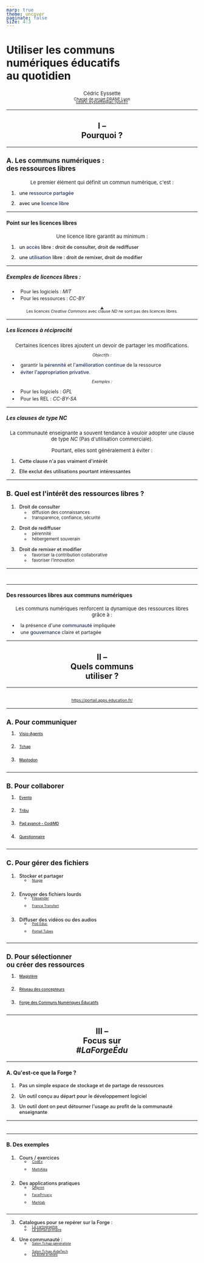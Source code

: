 ```yaml
---
marp: true
theme: uncover
paginate: false
size: 4:3
---
```


<style>
h2{text-align:center;}
strong{font-weight:500; color:rgb(27 45 87);}
img{max-width:100%}
p, h3, h4, h5{text-align:left}
</style>

<!-- _class: invert -->
<style scoped>
section{background: rgb(71,94,149);background: linear-gradient(315deg, rgb(53 89 174 / 89%) 0%, rgb(27 45 87 / 89%) 20%, rgb(10 24 56) 53%, rgba(28, 25, 50, 1) 99%);
color:white}
h1{ margin-bottom:0.75em;}
h1 span{font-size:0.7em; line-height:1em!important; display:block; margin-top:0.25em}
p{text-align:center}
p span {font-size:0.8em; line-height:1em!important;display:block;margin-top:0.25em;}
a {font-size:0.8em; display:block; margin-top:-0.5em; }
</style>

# Utiliser les communs <br>numériques éducatifs<br>au quotidien<!-- fit -->

Cédric Eyssette
<span>Chargé de projet DRANE Lyon</span>
cedric.eyssette@ac-lyon.Fr


---
<!-- _class: invert -->
## I – <br>Pourquoi ?<!-- fit -->


---
<!-- _class:  -->
### A. Les communs numériques :<br> des ressources libres <!-- fit -->

Le premier élément qui définit un commun numérique, c'est :

1. une **ressource partagée**
2. avec une **licence libre**


---
<!-- _class:  -->
#### Point sur les licences libres


Une licence libre garantit au minimum :
1) un **accès** libre : droit de consulter, droit de rediffuser
2) une **utilisation** libre : droit de remixer, droit de modifier

<!-- 
Lien avec les 5R :
accès libre : Retenir / Reditribuer / Réutiliser
utilisation libre : Remixer / Réviser
 -->

---
<!-- _class:  -->

##### Exemples de licences libres :

* Pour les logiciels : _MIT_
* Pour les ressources : _CC-BY_

<span data-marpit-fragment="1">:warning: Les licences _Creative Commons_ avec clause _ND_ ne sont pas des licences libres.</span>


---
<!-- _class:  -->
<style scoped>
p, ul {font-size:0.9em}
</style>

##### Les licences _à réciprocité_

Certaines licences libres ajoutent un devoir de partager les modifications.

<span data-marpit-fragment="1">_Objectifs :_</span>
* garantir la **pérennité** et l'**amélioration continue** de la ressource
* **éviter l'appropriation privative**.

<span data-marpit-fragment="2">_Exemples :_</span>
* Pour les logiciels : _GPL_
* Pour les REL : _CC-BY-SA_


---
<!-- _class:  -->
<style scoped>
p, ol {font-size:0.94em}
</style>
##### Les clauses de type _NC_

La communauté enseignante a souvent tendance à vouloir adopter une clause de type _NC_ (Pas d'utilisation commerciale).

Pourtant, elles sont généralement à éviter :

1) Cette clause n'a pas vraiment d'intérêt
2) Elle exclut des utilisations pourtant intéressantes



---
<!-- _class:  -->
<style scoped>
ol{font-size:0.9em}
ol li {font-weight:500; margin-top:0.5em}
ol ul li {font-weight:normal; margin-top:0em}
</style>
### B. Quel est l'intérêt des ressources libres ?<!-- fit -->

1) Droit de consulter
	* diffusion des connaissances
	* transparence, confiance, sécurité
2) Droit de rediffuser
	* pérennité
	* hébergement souverain
3) Droit de remixer et modifier
	* favoriser la contribution collaborative
	* favoriser l'innovation


---
<!-- _class:  -->
<style scoped>
section{padding:0px; padding-left:20px;}
</style>
![](https://eyssette.forge.apps.education.fr/mindmap/interet-ressources-libres.svg)


---
<!-- _class:  -->
#### Des ressources libres aux communs numériques

Les communs numériques renforcent la dynamique des ressources libres grâce à :
* la présence d'une **communauté** impliquée
* une **gouvernance** claire et partagée

---
<!-- _class: invert -->
## II – <br>Quels communs <br>utiliser ?<!-- fit -->







---
<!-- _class:  -->
<style scoped>
p{text-align:center}
</style>

[![](https://minio.apps.education.fr/codimd-prod/uploads/2b62439c063b7b1b31dcfaf37.png)](https://portail.apps.education.fr/)

https://portail.apps.education.fr/

<!-- _Apps Éducation_ est une plateforme développée au sein de la Direction du Numérique pour l'Education, qui propose les outils essentiels du quotidien à l'ensemble des agents de l'Éducation nationale.

Ce projet offre aux utilisateurs une plateforme de Services Numériques Partagés, à l'échelle nationale à laquelle l'agent conserve son accès même en cas de changement d'académie. -->

---
<style scoped>
ol{margin-top:1.5em}
li{margin-top:0.5em; margin-left:2em; padding-left:0.5em}
img{height:1em; margin-left:1em}
</style>

### A. Pour communiquer

1) [Visio-Agents](https://portail.apps.education.fr/services/visio-agents) ![](https://portail.apps.education.fr/objects/services/F455eEhAuRNeEG4ZF/logo_vWfSgsbM4Rkd4JmrJ.png) 
1) [Tchap](https://portail.apps.education.fr/services/tchap) ![](https://portail.apps.education.fr/objects/services/KoJMyx2j6qTQCsrNr/logo_GJnqbsreniasNwcGx.png)
1) [Mastodon](https://portail.apps.education.fr/services/wHS2Ly6uhb5WAko7N/mastodon) ![](https://portail.apps.education.fr/objects/services/kigPQPzJzJr8gzv3L/logo_hNfuQeKwRcBE8AjyS.png)


---
<!-- _class:  -->
<style scoped>
ol{margin-top:1.5em}
li{margin-top:0.5em; margin-left:2em; padding-left:0.5em}
img{height:1em; margin-left:1em}
</style>


### <span data-marpit-fragment="1">B. Pour collaborer</span>
1) [Evento](https://portail.apps.education.fr/services/evento) ![](https://portail.apps.education.fr/objects/services/nnj3Pbycimi7tfpFv/logo_tm37bZstt5iBKzan6.png)
2) [Tribu](https://portail.apps.education.fr/services/tribu) ![](https://portail.apps.education.fr/objects/services/cE3qZy33EsQXfhT5P/logo_wXtmZssQmiYn4dTai.png) 
3) [Pad avancé - CodiMD](https://portail.apps.education.fr/services/pad-avance-codimd) ![](https://portail.apps.education.fr/objects/services/uNLzmr4eEmjaJY6MW/logo_Pt659Lwqhs8LXgH65.png)
4) [Questionnaire](https://portail.apps.education.fr/services/questionnaire) ![](https://portail.apps.education.fr/objects/services/MfGeGfvZiHw5KKMit/logo_769ainZt3gqi8N9xE.png)



---
<!-- _class:  -->
<style scoped>
h3{font-size:1.25em}
ol{margin-top:1em}
ol > li{margin-top:0.35em; margin-left:1em; padding-left:0.5em; font-weight:500}
ul{margin-top:0.25em}
ul li {margin-left:1em;}
img{height:1em; margin-left:0.25em}
</style>


### C. Pour gérer des fichiers
1) Stocker et partager
	- [Nuage](https://portail.apps.education.fr/services/nuage) ![](https://portail.apps.education.fr/objects/services/FLXmQM6rXhgLK5n4C/logo_P4M8xEkGz9gs5uPrY.png)
2) Envoyer des fichiers lourds
	- [Filesender](https://portail.apps.education.fr/services/filesender) ![](https://portail.apps.education.fr/objects/services/jJ9DZmcwSS8wHp4Qy/logo_YmucsPkY8pWPSvtSm.png)
	- [France Transfert](https://portail.apps.education.fr/services/france-transfert) ![](https://portail.apps.education.fr/objects/services/vaCHX8wd8foch7g2K/logo_DD5Dki8nLGtCYuMmA.png)
3) Diffuser des vidéos ou des audios
	- [Pod Educ](https://portail.apps.education.fr/services/pod-educ) ![](https://portail.apps.education.fr/objects/services/nGqTuxnA2jNwPaoTY/logo_pcBNj3wNQx9J4aiMq.png)
	- [Portail Tubes](https://portail.apps.education.fr/services/portail-tubes) ![](https://portail.apps.education.fr/objects/services/FxFukZiNsAsA8RHaF/logo_osQCZpbZnG3fMi6uC.png)


---
<!-- _class:  -->
<style scoped>
ol{margin-top:1.5em}
li{margin-top:0.5em; margin-left:2em; padding-left:0.5em}
img{height:1.25em; margin-left:1em}
</style>

### D. Pour sélectionner <br>ou créer des ressources
1) [Magistère](https://portail.apps.education.fr/services/wHS2Ly6uhb5WAko7N/magistere) ![](https://portail.apps.education.fr/objects/services/2pAmB2R7T3mBtCGtp/logo_oejubbN67TptXxEsG.png)
1) [Réseau des concepteurs](https://portail.apps.education.fr/services/wHS2Ly6uhb5WAko7N/reseau-des-concepteurs) ![](https://portail.apps.education.fr/objects/services/vfjG8Du2ejp8JSJ5N/logo_vPRTzJANDCsBMDJ2j.png)
2) [Forge des Communs Numériques Éducatifs](https://portail.apps.education.fr/services/forge-des-communs-numeriques-educatifs) ![](https://portail.apps.education.fr/objects/services/LzKZHzoxvb6KCdK9u/logo_eifTF6ANaigNWNdza.png)


---
<!-- _class: invert -->
## III – <br>Focus sur <br>_#LaForgeÉdu_<!-- fit -->


---
<!-- _class:  -->
#### A. Qu'est-ce que la Forge ?

1) Pas un simple espace de stockage et de partage de ressources
2) Un outil conçu au départ pour le développement logiciel
3) Un outil dont on peut détourner l'usage au profit de la communauté enseignante

---
<!-- _class:  -->
<style scoped>
section{padding:0;padding-left:10px}
img{margin-left:0.85em}
</style>


[![](https://eyssette.forge.apps.education.fr/mindmap/usages-possibles-forge.svg)](https://mymarkmap.forge.apps.education.fr/#https://eyssette.forge.apps.education.fr/mindmap/usages-possibles-forge.md)



---
<!-- _class:  -->
<style scoped>
ol{margin-top:0.5em}
li{margin-top:0.25em; margin-left:1.5em; padding-left:0.5em}
ol > li{margin-top:0.75em; font-weight:500}
ul li{margin-left:0.75em}
img{height:1.25em; margin-left:1em}
</style>

#### B. Des exemples

1) Cours / exercices
	- [CodEx](https://codex.forge.apps.education.fr/) ![](https://codex.forge.apps.education.fr/logo_robot_128x128.png)
	- [MathAléa](https://coopmaths.fr/alea/) ![](https://forge.apps.education.fr/uploads/-/system/project/avatar/451/logo-coopmaths-carr%C3%A9-final.png?width=48)
2) Des applications pratiques
	- [QRprint](https://qrprint.forge.apps.education.fr/app/) ![](https://qrprint.forge.apps.education.fr/app/img/logo.svg)
	- [FacePrivacy](https://faceprivacy.forge.apps.education.fr/app/) ![](https://faceprivacy.forge.apps.education.fr/app/logo.svg)
	- [Marklab](https://marklab.forge.apps.education.fr/) ![](https://marklab.forge.apps.education.fr/assets/logo/logo.svg)


---
<!-- _class:  -->

<style scoped>
h3{font-size:1.25em}
ol{margin-top:1em}
ol > li{margin-top:1em; margin-left:0.5em; padding-left:0.5em; font-weight:500}
ul{margin-top:0.25em}
ul li {margin-left:0.75em;}
img{height:1em; margin-left:0.25em}
</style>

3) Catalogues pour se repérer sur la Forge :
	- [La cartographie](https://docs.forge.apps.education.fr/cartographie/)
	- [Le portail primaire](https://primaire.forge.apps.education.fr/)
4) Une communauté :
	- [Salon Tchap généraliste](https://www.tchap.gouv.fr/#/room/!fnVhKrpqraWfsSirBK:agent.education.tchap.gouv.fr)<br>[Salon Tchap AideTech](https://www.tchap.gouv.fr/#/room/!BXZZsyWklktciNEDbM:agent.education.tchap.gouv.fr)
	- [La boîte à rêves](https://laboiteareves.forge.apps.education.fr/)